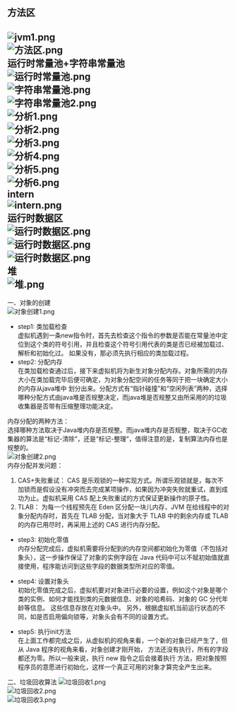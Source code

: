 ## 方法区

![jvm1.png](../resources/pics/jvm/jvm1.png)   
![方法区.png](../resources/pics/jvm/方法区.png)   
运行时常量池+字符串常量池  
![运行时常量池.png](../resources/pics/jvm/运行时常量池.png)   
![字符串常量池.png](../resources/pics/jvm/字符串常量池.png)   
![字符串常量池2.png](../resources/pics/jvm/字符串常量池2.png)   
![分析1.png](../resources/pics/jvm/分析1.png)   
![分析2.png](../resources/pics/jvm/分析2.png)   
![分析3.png](../resources/pics/jvm/分析3.png)   
![分析4.png](../resources/pics/jvm/分析4.png)   
![分析5.png](../resources/pics/jvm/分析5.png)   
![分析6.png](../resources/pics/jvm/分析6.png)   
intern  
![intern.png](../resources/pics/jvm/intern.png)   
运行时数据区  
![运行时数据区.png](../resources/pics/jvm/运行时数据区.png)   
![运行时数据区.png](../resources/pics/jvm/运行时数据区域1.png)   
![运行时数据区.png](../resources/pics/jvm/运行时数据区域2.png)   
堆  
![堆.png](../resources/pics/jvm/堆.png)   
-----------------------------------------------------------  
一、对象的创建  
![对象创建1.png](../resources/pics/jvm/对象创建1.png)   
* step1: 类加载检查  
虚拟机遇到一条new指令时，首先去检查这个指令的参数是否能在常量池中定位到这个类的符号引用，并且检查这个符号引用代表的类是否已经被加载过、解析和初始化过。
  如果没有，那必须先执行相应的类加载过程。  
* step2: 分配内存  
在类加载检查通过后，接下来虚拟机将为新生对象分配内存。对象所需的内存大小在类加载完毕后便可确定，为对象分配空间的任务等同于把一块确定大小的内存从java堆中
  划分出来。分配方式有“指针碰撞”和“空闲列表”两种，选择哪种分配方式由java堆是否规整决定，而java堆是否规整又由所采用的的垃圾收集器是否带有压缩整理功能决定。  
    
内存分配的两种方法：  
选择哪种方法取决于Java堆内存是否规整。而java堆内存是否规整，取决于GC收集器的算法是“标记-清除”，还是“标记-整理”，值得注意的是，复制算法内存也是规整的。  
![对象创建2.png](../resources/pics/jvm/对象创建2.png)   
内存分配并发问题：  
1. CAS+失败重试： CAS 是乐观锁的一种实现方式。所谓乐观锁就是，每次不加锁而是假设没有冲突而去完成某项操作，如果因为冲突失败就重试，直到成功为止。虚拟机采用 CAS 配上失败重试的方式保证更新操作的原子性。  
2. TLAB： 为每一个线程预先在 Eden 区分配一块儿内存，JVM 在给线程中的对象分配内存时，首先在 TLAB 分配，当对象大于 TLAB 中的剩余内存或 TLAB 的内存已用尽时，再采用上述的 CAS 进行内存分配。  

* step3: 初始化零值  
  内存分配完成后，虚拟机需要将分配到的内存空间都初始化为零值（不包括对象头），这一步操作保证了对象的实例字段在 Java 代码中可以不赋初始值就直接使用，程序能访问到这些字段的数据类型所对应的零值。  

* step4: 设置对象头  
  初始化零值完成之后，虚拟机要对对象进行必要的设置，例如这个对象是哪个类的实例、如何才能找到类的元数据信息、对象的哈希码、对象的 GC 分代年龄等信息。 这些信息存放在对象头中。 另外，根据虚拟机当前运行状态的不同，如是否启用偏向锁等，对象头会有不同的设置方式。  
  
* step5: 执行init方法  
  在上面工作都完成之后，从虚拟机的视角来看，一个新的对象已经产生了，但从 Java 程序的视角来看，对象创建才刚开始，<init> 方法还没有执行，所有的字段都还为零。所以一般来说，执行 new 指令之后会接着执行 <init> 方法，把对象按照程序员的意愿进行初始化，这样一个真正可用的对象才算完全产生出来。  
  
二、垃圾回收算法
![垃圾回收1.png](../resources/pics/jvm/垃圾回收1.png)  
![垃圾回收2.png](../resources/pics/jvm/垃圾回收2.png)  
![垃圾回收3.png](../resources/pics/jvm/垃圾回收3.png)  



